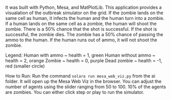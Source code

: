 It was built with Python, Mesa, and MatPlotLib. This application provides a visualation of the outbreak simulator on the grid. If the zombie lands on the same cell as human, it infects the human and the human turn into a zombie.  If a human lands on the same cell as a zombie, the human will shoot the zombie. There is a 50% chance that the shot is successful. If the shot is successful, the zombie dies. The zombie has a 50% chance of passing the ammo to the human. If the human runs out of ammo, it will not shoot the zombie.

Legend: 
Human with ammo ~ health = 1, green
Human without ammo ~ health = 2, orange
Zombie ~ health = 0, purple
Dead zombie ~ health = -1, red (smaller circle)

How to Run: 
Run the command ```solara run mesa_web_viz.py``` from the ai folder. It will open up the Mesa Web Viz in the browser. You can adjust the number of agents using the slider ranging from 50 to 100. 10% of the agents are zombies. You can either click step or play to run the simulator.
